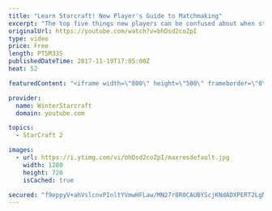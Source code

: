 ```yaml
---
title: "Learn Starcraft! New Player's Guide to Matchmaking"
excerpt: "The top five things new players can be confused about when starting off playing Starcraft 2!"
originalUrl: https://youtube.com/watch?v=bhDsd2coZpI
type: video
price: Free
length: PT5M33S
publishedDateTime: 2017-11-19T17:05:00Z
heat: 52

featuredContent: "<iframe width=\"800\" height=\"500\" frameborder=\"0\" src=\"https://www.youtube.com/embed/bhDsd2coZpI\" allow=\"accelerometer; autoplay; encrypted-media; gyroscope; picture-in-picture\" allowfullscreen></iframe>"

provider:
  name: WinterStarcraft
  domain: youtube.com

topics:
  - StarCraft 2

images:
  - url: https://i.ytimg.com/vi/bhDsd2coZpI/maxresdefault.jpg
    width: 1280
    height: 720
    isCached: true

secured: "f9eppyV+ahVslcnvPInltYVmwHFLaw/MN27r8R0CAUBYScjKNdADXPERT2LgNNdIBaxCG+iFcA4w0DUpkXYJD0RYmFxlMj296LrTkJ9N3DG4o4hPcf/PBNpxOSuDBWJ423nIcFsWoxQyWqF9CcgiT23tkmL9E6WBAwUuH1HwlJ4l4BxC/phJbWKsZ0n7MZydr/AaV6knsmTwoI6ASTgow0r/Ru2tWEEXuc3bYZG/OGRu8jTteSveqHxrn2aq5eZ8dm0jYL3GpcG9UIbRIdGydrAvzndYGBn4zxnLOEnjSrrwqJkNqFizEE+B9Q6JKtKW2iDZL+VsfOp23P3qbzIWqCHj/oqQC7yFSyVL+Ds6tBDR+hKs39MXunek5fDIv6q1d1ByqRRY7jQyVZtNpK4I7oXoaPloMnZ4ElD68+RTGV4=;P6ymO301ItX5QGa2AG3Gzw=="
---
```


